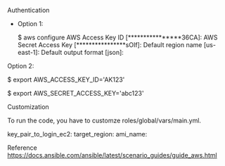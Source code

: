 Authentication

- Option 1:

  $ aws configure
  AWS Access Key ID   [****************36CA]: 
  AWS Secret Access Key   [****************sOIf]: 
  Default region name [us-east-1]: 
  Default output format [json]: 
  
Option 2:

  $ export AWS_ACCESS_KEY_ID='AK123'
  
  $ export AWS_SECRET_ACCESS_KEY='abc123'
  
Customization

To run the code, you have to customze roles/global/vars/main.yml. 

  key_pair_to_login_ec2: <You Key Pair to login the targets you created>
  target_region: <The region you plan to create ec2 in>
  ami_name: <The ami name you plan to use>
  
Reference
  https://docs.ansible.com/ansible/latest/scenario_guides/guide_aws.html